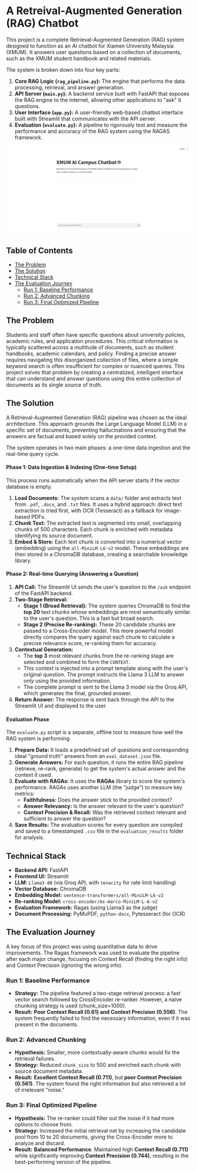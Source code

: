 # A Retreival-Augmented Generation (RAG) Chatbot

This project is a complete Retrieval-Augmented Generation (RAG) system designed to function as an AI chatbot for Xiamen University Malaysia (XMUM). It answers user questions based on a collection of documents, such as the XMUM student handbook and related materials.

The system is broken down into four key parts:
1.  **Core RAG Logic (`rag_pipeline.py`):** The engine that performs the data processing, retrieval, and answer generation.
2.  **API Server (`main.py`):** A backend service built with FastAPI that exposes the RAG engine to the internet, allowing other applications to "ask" it questions.
3.  **User Interface (`app.py`):** A user-friendly web-based chatbot interface built with Streamlit that communicates with the API server.
4.  **Evaluation (`evaluate.py`):** A pipeline to rigorously test and measure the performance and accuracy of the RAG system using the RAGAS framework.

![Chatbot Interface](UI.png)

## Table of Contents
- [The Problem](#the-problem)
- [The Solution](#the-solution)
- [Technical Stack](#technical-stack)
- [The Evaluation Journey](#the-evaluation-journey)
  - [Run 1: Baseline Performance](#run-1-baseline-performance)
  - [Run 2: Advanced Chunking](#run-2-advanced-chunking)
  - [Run 3: Final Optimized Pipeline](#run-3-final-optimized-pipeline)

## The Problem

Students and staff often have specific questions about university policies, academic rules, and application procedures. This critical information is typically scattered across a multitude of documents, such as student handbooks, academic calendars, and policy. Finding a precise answer requires navigating this disorganized collection of files, where a simple keyword search is often insufficient for complex or nuanced queries. This project solves that problem by creating a centralized, intelligent interface that can understand and answer questions using this entire collection of documents as its single source of truth.

## The Solution

A Retrieval-Augmented Generation (RAG) pipeline was chosen as the ideal architecture. This approach grounds the Large Language Model (LLM) in a specific set of documents, preventing hallucinations and ensuring that the answers are factual and based solely on the provided context.

The system operates in two main phases: a one-time data ingestion and the real-time query cycle.

#### Phase 1: Data Ingestion & Indexing (One-time Setup)
This process runs automatically when the API server starts if the vector database is empty.
1.  **Load Documents:** The system scans a `data/` folder and extracts text from `.pdf`, `.docx`, and `.txt` files. It uses a hybrid approach: direct text extraction is tried first, with OCR (Tesseract) as a fallback for image-based PDFs.
2.  **Chunk Text:** The extracted text is segmented into small, overlapping chunks of 500 characters. Each chunk is enriched with metadata identifying its source document.
3.  **Embed & Store:** Each text chunk is converted into a numerical vector (embedding) using the `all-MiniLM-L6-v2` model. These embeddings are then stored in a ChromaDB database, creating a searchable knowledge library.

#### Phase 2: Real-time Querying (Answering a Question)
1.  **API Call:** The Streamlit UI sends the user's question to the `/ask` endpoint of the FastAPI backend.
2.  **Two-Stage Retrieval:**
    * **Stage 1 (Broad Retrieval):** The system queries ChromaDB to find the **top 20** text chunks whose embeddings are most semantically similar to the user's question. This is a fast but broad search.
    * **Stage 2 (Precise Re-ranking):** These 20 candidate chunks are passed to a Cross-Encoder model. This more powerful model directly compares the query against each chunk to calculate a precise relevance score, re-ranking them for accuracy.
3.  **Contextual Generation:**
    * The **top 3** most relevant chunks from the re-ranking stage are selected and combined to form the `CONTEXT`.
    * This context is injected into a prompt template along with the user's original question. The prompt instructs the Llama 3 LLM to answer *only* using the provided information.
    * The complete prompt is sent to the Llama 3 model via the Groq API, which generates the final, grounded answer.
4.  **Return Answer:** The response is sent back through the API to the Streamlit UI and displayed to the user.

#### Evaluation Phase
The `evaluate.py` script is a separate, offline tool to measure how well the RAG system is performing.

1.  **Prepare Data:** It loads a predefined set of questions and corresponding ideal "ground truth" answers from an `eval_dataset.json` file.
2.  **Generate Answers:** For each question, it runs the entire RAG pipeline (retrieve, re-rank, generate) to get the system's actual answer and the context it used.
3.  **Evaluate with RAGAs:** It uses the **RAGAs** library to score the system's performance. RAGAs uses another LLM (the "judge") to measure key metrics:
    * **Faithfulness:** Does the answer stick to the provided context?
    * **Answer Relevancy:** Is the answer relevant to the user's question?
    * **Context Precision & Recall:** Was the retrieved context relevant and sufficient to answer the question?
4.  **Save Results:** The evaluation scores for every question are compiled and saved to a timestamped `.csv` file in the `evaluation_results` folder for analysis.


## Technical Stack

- **Backend API:** FastAPI
- **Frontend UI:** Streamlit
- **LLM:** `Llama3-8B` (via Groq API, with `tenacity` for rate limit handling)
- **Vector Database:** ChromaDB
- **Embedding Model:** `sentence-transformers/all-MiniLM-L6-v2`
- **Re-ranking Model:** `cross-encoder/ms-marco-MiniLM-L-6-v2`
- **Evaluation Framework:** Ragas (using Llama3 as the judge)
- **Document Processing:** PyMuPDF, `python-docx`, Pytesseract (for OCR)

## The Evaluation Journey

A key focus of this project was using quantitative data to drive improvements. The Ragas framework was used to evaluate the pipeline after each major change, focusing on Context Recall (finding the right info) and Context Precision (ignoring the wrong info).

### Run 1: Baseline Performance

- **Strategy:** The pipeline featured a two-stage retrieval process: a fast vector search followed by CrossEncoder re-ranker. However, a naive chunking strategy is used (chunk_size=1000).
- **Result:** **Poor Context Recall (0.61) and Context Precision (0.556)**. The system frequently failed to find the necessary information, even if it was present in the documents.

### Run 2: Advanced Chunking

- **Hypothesis:** Smaller, more contextually-aware chunks would fix the retrieval failures.
- **Strategy:** Reduced `chunk_size` to 500 and enriched each chunk with source document metadata.
- **Result:** **Excellent Context Recall (0.711)**, but **poor Context Precision (0.561)**. The system found the right information but also retrieved a lot of irrelevant "noise."

### Run 3: Final Optimized Pipeline

- **Hypothesis:** The re-ranker could filter out the noise if it had more options to choose from.
- **Strategy:** Increased the initial retrieval net by increasing the candidate pool from 10 to 20 documents, giving the Cross-Encoder more to analyze and discard.
- **Result:** **Balanced Performance**. Maintained high **Context Recall (0.711)** while significantly improving **Context Precision (0.744)**, resulting in the best-performing version of the pipeline.



    